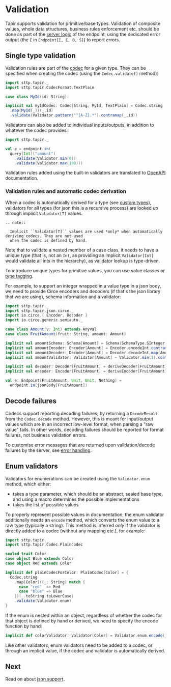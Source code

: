 # Validation

Tapir supports validation for primitive/base types. Validation of composite values, whole data structures, business 
rules enforcement etc. should be done as part of the [server logic](../server/logic.html) of the endpoint, using the 
dedicated error output (the `E` in `Endpoint[I, E, O, S]`) to report errors. 

## Single type validation

Validation rules are part of the [codec](codecs.html) for a given type. They can be specified when creating the codec
(using the `Codec.validate()` method):
 
```scala mdoc:compile-only
import sttp.tapir._
import sttp.tapir.CodecFormat.TextPlain

case class MyId(id: String)

implicit val myIdCodec: Codec[String, MyId, TextPlain] = Codec.string
  .map(MyId(_))(_.id)
  .validate(Validator.pattern("^[A-Z].*").contramap(_.id))
```
 
Validators can also be added to individual inputs/outputs, in addition to whatever the codec provides:

```scala mdoc:compile-only
import sttp.tapir._

val e = endpoint.in(
  query[Int]("amount")
    .validate(Validator.min(0))
    .validate(Validator.max(100)))
``` 

Validation rules added using the built-in validators are translated to [OpenAPI](../openapi.html) documentation.

### Validation rules and automatic codec derivation

When a codec is automatically derived for a type (see [custom types](customtypes.md)), validators for all types 
(for json this is a recursive process) are looked up through implicit `Validator[T]` values.

```eval_rst
.. note::

  Implicit ``Validator[T]`` values are used *only* when automatically deriving codecs. They are not used
  when the codec is defined by hand.
```

Note that to validate a nested member of a case class, it needs to have a unique type (that is, not an `Int`, as 
providing an implicit `Validator[Int]` would validate all ints in the hierarchy), as validator lookup is type-driven.

To introduce unique types for primitive values, you can use value classes or [type tagging](https://github.com/softwaremill/scala-common#tagging).

For example, to support an integer wrapped in a value type in a json body, we need to provide Circe encoders and 
decoders (if that's the json library that we are using), schema information and a validator:
 
```scala mdoc:silent:reset-object
import sttp.tapir._
import sttp.tapir.json.circe._
import io.circe.{ Encoder, Decoder }
import io.circe.generic.semiauto._

case class Amount(v: Int) extends AnyVal
case class FruitAmount(fruit: String, amount: Amount)

implicit val amountSchema: Schema[Amount] = Schema(SchemaType.SInteger)
implicit val amountEncoder: Encoder[Amount] = Encoder.encodeInt.contramap(_.v)
implicit val amountDecoder: Decoder[Amount] = Decoder.decodeInt.map(Amount.apply)
implicit val amountValidator: Validator[Amount] = Validator.min(1).contramap(_.v)

implicit val decoder: Decoder[FruitAmount] = deriveDecoder[FruitAmount]
implicit val encoder: Encoder[FruitAmount] = deriveEncoder[FruitAmount]

val e: Endpoint[FruitAmount, Unit, Unit, Nothing] =
  endpoint.in(jsonBody[FruitAmount])
```

## Decode failures

Codecs support reporting decoding failures, by returning a `DecodeResult` from the `Codec.decode` method. However, this 
is meant for input/output values which are in an incorrect low-level format, when parsing a "raw value" fails. In other 
words, decoding failures should be reported for format failures, not business validation errors.

To customise error messages that are returned upon validation/decode failures by the server, see 
[error handling](../server/errors.html).

## Enum validators

Validators for enumerations can be created using the `Validator.enum` method, which either:

* takes a type parameter, which should be an abstract, sealed base type, and using a macro determines the possible 
  implementations
* takes the list of possible values

To properly represent possible values in documentation, the enum validator additionally needs an `encode` method, which 
converts the enum value to a raw type (typically a string). This method is inferred *only* if the validator is directly 
added to a codec (without any mapping etc.), for example:

```scala mdoc:silent:reset-object
import sttp.tapir._
import sttp.tapir.Codec.PlainCodec

sealed trait Color
case object Blue extends Color
case object Red extends Color

implicit def plainCodecForColor: PlainCodec[Color] = {
  Codec.string
    .map[Color]((_: String) match {
      case "red"  => Red
      case "blue" => Blue
    })(_.toString.toLowerCase)
    .validate(Validator.enum)
}
```

If the enum is nested within an object, regardless of whether the codec for that object is defined by hand or derived,
we need to specify the encode function by hand:

```scala mdoc:silent
implicit def colorValidator: Validator[Color] = Validator.enum.encode(_.toString.toLowerCase)
```

Like other validators, enum validators need to be added to a codec, or through an implicit value, if the codec and
validator is automatically derived. 

## Next

Read on about [json support](json.html).
